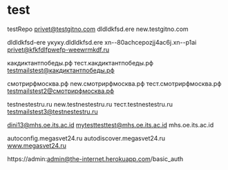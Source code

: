 # test
testRepo
privet@testgitno.com
dldldkfsd.ere
new.testgitno.com

dldldkfsd-ere
укуку.dldldkfsd.ere
xn--80achcepozjj4ac6j.xn--p1ai
privet@kfkfdlfpwefp-weewrmkdf.ru

какдиктантпобеды.рф
тест.какдиктантпобеды.рф
testmailstest@какдиктантпобеды.рф

смотрирфмосква.рф
new.смотрирфмосква.рф
тест.смотрирфмосква.рф
testmailstest2@смотрирфмосква.рф

testnestestru.ru
new.testnestestru.ru
тест.testnestestru.ru
testmailstest3@testnestestru.ru

dini13@mhs.oe.its.ac.id
mytesttesttest@mhs.oe.its.ac.id
mhs.oe.its.ac.id

autoconfig.megasvet24.ru
autodiscover.megasvet24.ru
www.megasvet24.ru

https://admin:admin@the-internet.herokuapp.com/basic_auth
